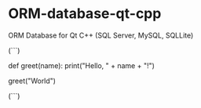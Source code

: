 # ORM-database-qt-cpp
ORM Database for Qt C++ (SQL Server, MySQL, SQLLite)

(```)

def greet(name):
    print("Hello, " + name + "!")
    
greet("World")

(```)
